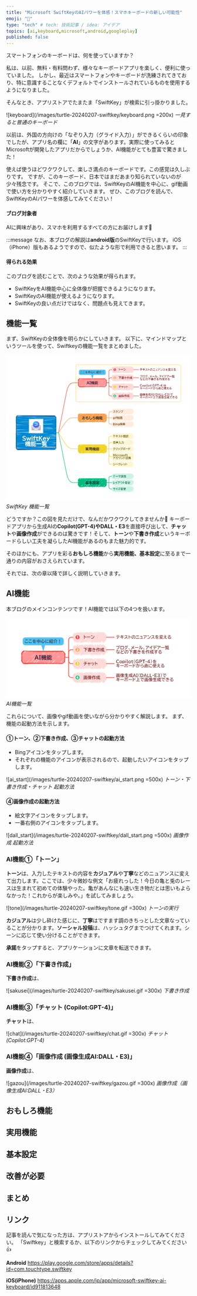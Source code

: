 ```yaml
---
title: "Microsoft SwiftKeyのAIパワーを体感！スマホキーボードの新しい可能性"
emoji: "🐢"
type: "tech" # tech: 技術記事 / idea: アイデア
topics: [ai,keyboard,microsoft,android,googleplay]
published: false
---
```

スマートフォンのキーボードは、何を使っていますか？

私は、以前、無料・有料問わず、様々なキーボードアプリを楽しく、便利に使っていました。
しかし、最近はスマートフォンやキーボードが洗練されてきており、特に意識することなくデフォルトでインストールされているものを使用するようになりました。

そんなとき、アプリストアでたまたま「SwiftKey」が検索に引っ掛かりました。

![keyboard](/images/turtle-20240207-swiftkey/keyboard.png =200x)
*一見すると普通のキーボード*

以前は、外国の方向けの「なぞり入力（グライド入力）」ができるくらいの印象でしたが、アプリ名の欄に「**AI**」の文字があります。実際に使ってみるとMicrosoftが開発したアプリだからでしょうか、AI機能がとても豊富で驚きました！

使えば使うほどワクワクして、楽しさ満点のキーボードです。この感覚は久しぶりです。
ですが、このキーボード、日本ではまだあまり知られていないのが少々残念です。
そこで、このブログでは、SwiftKeyのAI機能を中心に、gif動画で使い方を分かりやすく紹介していきます。 ぜひ、このブログを読んで、SwiftKeyのAIパワーを体感してみてください！

#### ブログ対象者

AIに興味があり、スマホを利用するすべての方にお届けします🎁

:::message
なお、本ブログの解説は**android版**のSwiftKeyで行います。
iOS（iPhone）版もあるようですので、似たような形で利用できると思います。
:::

#### 得られる効果

このブログを読むことで、次のような効果が得られます。
- SwiftKeyをAI機能中心に全体像が把握できるようになります。
- SwiftKeyのAI機能が使えるようになります。
- SwiftKeyの良い点だけではなく、問題点も見えてきます。

## 機能一覧

まず、SwiftKeyの全体像を明らかにしていきます。
以下に、マインドマップというツールを使って、Swiftkeyの機能一覧をまとめました。

![swift_all_func](/images/turtle-20240207-swiftkey/swift_all_func.png)
*SwiftKey 機能一覧*

どうですか？この図を見ただけで、なんだかワクワクしてきませんか🤭
キーボードアプリから生成AIの**Copilot(GPT-4)**や**DALL・E3**を直接呼び出して、**チャット**や**画像作成**ができるのは驚きです！そして、**トーン**や**下書き作成**というキーボードらしい工夫を凝らしたAI機能があるのもまた魅力的です。

そのほかにも、アプリを彩る**おもしろ機能**から**実用機能、基本設定**に至るまで一通りの内容がおさえられています。

それでは、次の章以降で詳しく説明していきます。

## AI機能

本ブログのメインコンテンツです！AI機能では以下の4つを扱います。

![ai_func](/images/turtle-20240207-swiftkey/ai_func.png)
*AI機能一覧*

これらについて、画像やgif動画を使いながら分かりやすく解説します。
まず、機能の起動方法を示します。

#### ①トーン、②下書き作成、③チャットの起動方法

- Bingアイコンをタップします。
- それぞれの機能のアイコンが表示されるので、起動したいアイコンをタップします。

![ai_start](/images/turtle-20240207-swiftkey/ai_start.png =500x)
*トーン・下書き作成・チャット 起動方法*

#### ④画像作成の起動方法

- 絵文字アイコンをタップします。
- 一番右側のアイコンをタップします。

![dall_start](/images/turtle-20240207-swiftkey/dall_start.png =500x)
*画像作成 起動方法*

### AI機能①「トーン」

**トーン**は、入力したテキストの内容を**カジュアル**や**丁寧**などのニュアンスに変えて出力します。ここでは、少々微妙な例文「お疲れっした！今日の亀と兎のレースは生まれて初めての体験やった。亀があんなにも速い生き物だとは思いもよらなかった！これからが楽しみや。」を試してみましょう。

![tone](/images/turtle-20240207-swiftkey/tone.gif =300x)
*トーンの実行*

**カジュアル**は少し砕けた感じに、**丁寧**はですます調のきちっとした文章なっていることが分かります。**ソーシャル投稿**は、ハッシュタグまでつけてくれます。シーンに応じて使い分けることができます。

**承諾**をタップすると、アプリケーションに文章を転送できます。

### AI機能②「下書き作成」

**下書き作成**は、

![sakusei](/images/turtle-20240207-swiftkey/sakusei.gif =300x)
*下書き作成*

### AI機能③「チャット (Copilot:GPT-4)」

**チャット**は、

![chat](/images/turtle-20240207-swiftkey/chat.gif =300x)
*チャット (Copilot:GPT-4)*

### AI機能④「画像作成 (画像生成AI:DALL・E3)」

**画像作成**は、

![gazou](/images/turtle-20240207-swiftkey/gazou.gif =300x)
*画像作成（画像生成AI:DALL・E3）*

## おもしろ機能
## 実用機能
## 基本設定
## 改善が必要
## まとめ

## リンク

記事を読んで気になった方は、アプリストアからインストールしてみてください。
「Swiftkey」と検索するか、以下のリンクからチェックしてみてください👍

**Android**
https://play.google.com/store/apps/details?id=com.touchtype.swiftkey

**iOS(iPhone)**
https://apps.apple.com/jp/app/microsoft-swiftkey-ai-keyboard/id911813648
